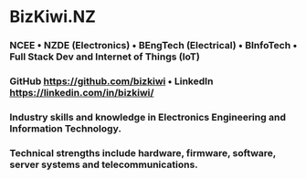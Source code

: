 # BizKiwi.NZ
### NCEE • NZDE (Electronics) • BEngTech (Electrical) • BInfoTech • Full Stack Dev and Internet of Things (IoT) ###
### GitHub https://github.com/bizkiwi  •  LinkedIn https://linkedin.com/in/bizkiwi/ ###
### Industry skills and knowledge in Electronics Engineering and Information Technology. ###
### Technical strengths include hardware, firmware, software, server systems and telecommunications. ###
